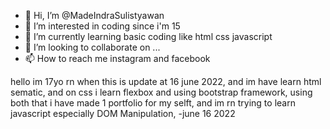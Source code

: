 - 👋 Hi, I’m @MadeIndraSulistyawan
- 👀 I’m interested in coding since i'm 15 
- 🌱 I’m currently learning basic coding like html css javascript
- 💞️ I’m looking to collaborate on ...
- 📫 How to reach me instagram and facebook




hello im 17yo rn when this is update at 16 june 2022, and im have  learn html sematic, and on css i learn flexbox and using bootstrap framework, using both that i have made 1 portfolio for my selft, and im rn trying to learn javascript especially DOM Manipulation,
-june 16 2022

<!-- and hope i could be web developer   -->
<!---
MadeIndraSulistyawan/MadeIndraSulistyawan is a ✨ special ✨ repository because its `README.md` (this file) appears on your GitHub profile.
You can click the Preview link to take a look at your changes.
--->
